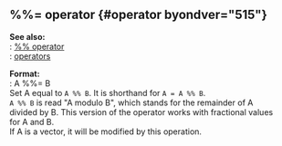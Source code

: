 ## %%= operator {#operator byondver="515"}    
**See also:**    
:   [%% operator](/operator/%25%25)    
:   [operators](/operator)    
<!-- -->    
**Format:**    
:   A %%= B    
Set A equal to `A %% B`. It is shorthand for `A = A %% B`.    
`A %% B` is read \"A modulo B\", which stands for the remainder of A    
divided by B. This version of the operator works with fractional values    
for A and B.    
If A is a vector, it will be modified by this operation.  